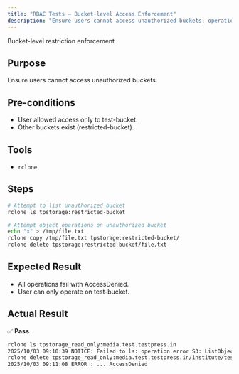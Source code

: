 ```yaml
---
title: "RBAC Tests — Bucket-level Access Enforcement"
description: "Ensure users cannot access unauthorized buckets; operations must fail with AccessDenied."
---
```

Bucket-level restriction enforcement

## Purpose
Ensure users cannot access unauthorized buckets.

## Pre-conditions

* User allowed access only to test-bucket.
* Other buckets exist (restricted-bucket).

## Tools

* `rclone`

## Steps

```bash
# Attempt to list unauthorized bucket
rclone ls tpstorage:restricted-bucket

# Attempt object operations on unauthorized bucket
echo "x" > /tmp/file.txt
rclone copy /tmp/file.txt tpstorage:restricted-bucket/
rclone delete tpstorage:restricted-bucket/file.txt
````

## Expected Result

* All operations fail with AccessDenied.
* User can only operate on test-bucket.

## Actual Result

✅ **Pass**

```bash
rclone ls tpstorage_read_only:media.test.testpress.in
2025/10/03 09:10:39 NOTICE: Failed to ls: operation error S3: ListObjectsV2... AccessDenied
rclone delete tpstorage_read_only:media.test.testpress.in/institute/test/tps/videos/0798df4e1a67454c8fc803450fb85cf0.mp4
2025/10/03 09:11:08 ERROR : ... AccessDenied
```